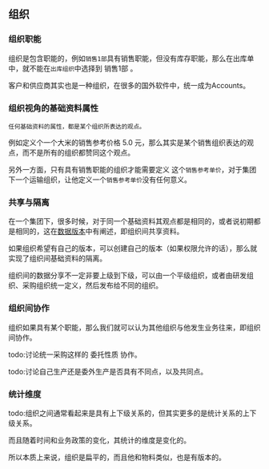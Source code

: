 ## 组织
### 组织职能
组织是包含职能的，例如`销售1部`具有销售职能，但没有库存职能，那么在出库单中，就不能在`出库组织`中选择到 销售1部 。

客户和供应商其实也是一种组织，在很多的国外软件中，统一成为Accounts。

### 组织视角的基础资料属性
`任何基础资料的属性，都是某个组织所表达的观点。` 

例如定义个一个大米的销售参考价格 5.0 元，那么其实是某个销售组织表达的观点，而不是所有的组织都赞同这个观点。

另外一方面，只有具有销售职能的组织才能需要定义 这个`销售参考单价`，对于集团下一个运输组织，让他定义一个`销售参考单价`没有任何意义。

### 共享与隔离
在一个集团下，很多时候，对于同一个基础资料其观点都是相同的，或者说初期都是相同的，这在[数据版本](./DataVersion.md)中有阐述，即组织间共享资料。

如果组织希望有自己的版本，可以创建自己的版本（如果权限允许的话），那么就实现了组织间基础资料的隔离。

组织间的数据分享不一定非要上级到下级，可以由一个平级组织，或者由研发组织、采购组织统一定义，然后发布给不同的组织。

### 组织间协作
组织如果具有某个职能，那么我们就可以认为其他组织与他发生业务往来，即组织间协作。

todo:讨论统一采购这样的 委托性质 协作。

todo:讨论自己生产还是委外生产是否具有不同点，以及共同点。

### 统计维度
todo:组织之间通常看起来是具有上下级关系的，但其实更多的是统计关系的上下级关系。

而且随着时间和业务政策的变化，其统计的维度是变化的。

所以本质上来说，组织是扁平的，而且他和物料类似，也是有版本的。 


